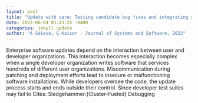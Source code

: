 ```yaml
--- 
layout: post 
title: "Update with care: Testing candidate bug fixes and integrating selective updates through binary rewriting" 
date: 2022-06-04 01:43:25 -0400 
categories: jekyll update 
author: "A Saieva, G Kaiser - Journal of Systems and Software, 2022" 
--- 
```

Enterprise software updates depend on the interaction between user and developer organizations. This interaction becomes especially complex when a single developer organization writes software that services hundreds of different user organizations. Miscommunication during patching and deployment efforts lead to insecure or malfunctioning software installations. While developers oversee the code, the update process starts and ends outside their control. Since developer test suites may fail to Cites: Sledgehammer:{Cluster-Fueled} Debugging